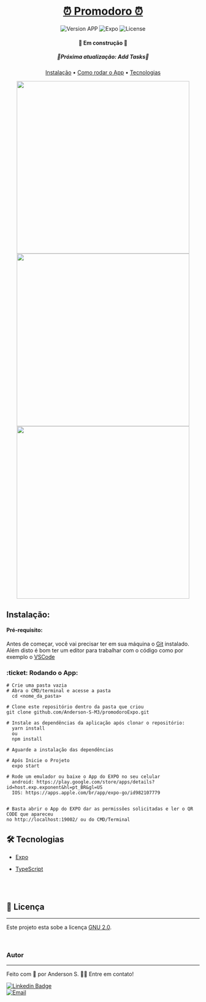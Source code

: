 <h1 align="center">
<a href="https://github.com/Anderson-S-M3/dashBoardCovid"> ⏰ Promodoro ⏰</a>
</h1>

<p align="center">
<img alt="Version APP" src="https://img.shields.io/badge/Version-1.0.0-orange"> <img alt="Expo" src="https://img.shields.io/badge/-Expo-blue">  <img alt="License" src="https://img.shields.io/badge/license-GNU-brightgreen"></p>

<h4 align="center"> 🚧 Em construção 🚧 </h4>
<h5 align="center"> 🔺Próxima atualização: Add Tasks🔺 </h5>

<p align="center"><a href="#instalacao">Instalação</a> • <a href="#rodando">Como rodar o App</a> • <a href="#tecnologias">Tecnologias</a></p>


<div align="center"><img height="450px" src="https://user-images.githubusercontent.com/65872811/121566615-0fd8c600-c9f4-11eb-88b4-0f1a3141229b.jpeg" /> <img height="450px" src="https://user-images.githubusercontent.com/65872811/121566652-18c99780-c9f4-11eb-8d5e-d64ca4fc5e56.jpeg" /><img height="450px" src="https://user-images.githubusercontent.com/65872811/121566731-2d0d9480-c9f4-11eb-9f5d-e52d821132b5.jpeg" /></div>


<h2 id="instalacao">Instalação:</h2>
<h4>Pré-requisito:</h4>

Antes de começar, você vai precisar ter em sua máquina o [Git](https://git-scm.com) instalado.
Além disto é bom ter um editor para trabalhar com o código como por exemplo o [VSCode](https://code.visualstudio.com/)

<h3 id="rodando">:ticket: Rodando o App:</h3>

```
# Crie uma pasta vazia
# Abra o CMD/terminal e acesse a pasta
  cd <nome_da_pasta>

# Clone este repositório dentro da pasta que criou
git clone github.com/Anderson-S-M3/promodoroExpo.git

# Instale as dependências da aplicação após clonar o repositório:
  yarn install
  ou
  npm install

# Aguarde a instalação das dependências

# Após Inicie o Projeto
  expo start
 
# Rode um emulador ou baixe o App do EXPO no seu celular
  android: https://play.google.com/store/apps/details?id=host.exp.exponent&hl=pt_BR&gl=US
  IOS: https://apps.apple.com/br/app/expo-go/id982107779
 

# Basta abrir o App do EXPO dar as permissões solicitadas e ler o QR CODE que apareceu
no http://localhost:19002/ ou do CMD/Terminal
```

<h2 id="tecnologias">🛠 Tecnologias</h2>

- [Expo](https://docs.expo.io/)

- [TypeScript](https://www.typescriptlang.org/)

<br/>
<br/>

## 📝 Licença
---
Este projeto esta sobe a licença [GNU 2.0](./LICENSE).

<br>

### Autor
---
Feito com :blue_heart: por Anderson S. 👋🏽 Entre em contato!

[![Linkedin Badge](https://img.shields.io/badge/Anderson_S-0077B5?style=for-the-badge&logo=linkedin&logoColor=white/)](https://www.linkedin.com/in/anderson-s-antunes-b879251b9/) <br>
[![Email](https://img.shields.io/badge/Anderson__S__Antunes@hotmail.com-0078D4?style=for-the-badge&logo=microsoft-outlook&logoColor=white)](mailto:anderson_s_antunes@hotmail.com)
